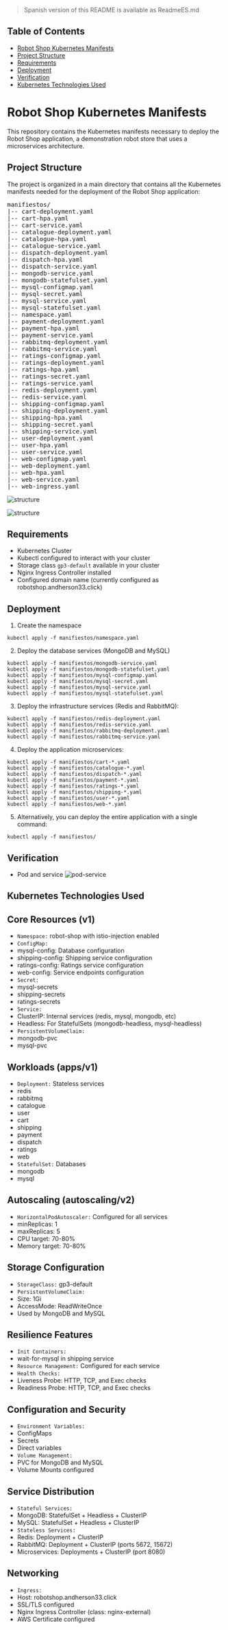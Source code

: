> Spanish version of this README is available as ReadmeES.md

## Table of Contents
* [Robot Shop Kubernetes Manifests](#item1)
* [Project Structure](#item2)
* [Requirements](#item3)
* [Deployment](#item4)
* [Verification](#item5)
* [Kubernetes Technologies Used](#item6)

<a name="item1"></a>
# Robot Shop Kubernetes Manifests

This repository contains the Kubernetes manifests necessary to deploy the Robot Shop application, a demonstration robot store that uses a microservices architecture.

<a name="item2"></a>
## Project Structure

The project is organized in a main directory that contains all the Kubernetes manifests needed for the deployment of the Robot Shop application:

<pre>
manifiestos/
|-- cart-deployment.yaml
|-- cart-hpa.yaml
|-- cart-service.yaml
|-- catalogue-deployment.yaml
|-- catalogue-hpa.yaml
|-- catalogue-service.yaml
|-- dispatch-deployment.yaml
|-- dispatch-hpa.yaml
|-- dispatch-service.yaml
|-- mongodb-service.yaml
|-- mongodb-statefulset.yaml
|-- mysql-configmap.yaml
|-- mysql-secret.yaml
|-- mysql-service.yaml
|-- mysql-statefulset.yaml
|-- namespace.yaml
|-- payment-deployment.yaml
|-- payment-hpa.yaml
|-- payment-service.yaml
|-- rabbitmq-deployment.yaml
|-- rabbitmq-service.yaml
|-- ratings-configmap.yaml
|-- ratings-deployment.yaml
|-- ratings-hpa.yaml
|-- ratings-secret.yaml
|-- ratings-service.yaml
|-- redis-deployment.yaml
|-- redis-service.yaml
|-- shipping-configmap.yaml
|-- shipping-deployment.yaml
|-- shipping-hpa.yaml
|-- shipping-secret.yaml
|-- shipping-service.yaml
|-- user-deployment.yaml
|-- user-hpa.yaml
|-- user-service.yaml
|-- web-configmap.yaml
|-- web-deployment.yaml
|-- web-hpa.yaml
|-- web-service.yaml
|-- web-ingress.yaml
</pre>

![structure](https://github.com/Andherson333333/robot-shop/blob/master/image/robot-shop-1.png)

![structure](https://github.com/Andherson333333/robot-shop/blob/master/Infrastructure-cloud-EKS/infra-aplicacion/K8s/imagenes/robot-shop-5.png)

<a name="item3"></a>
## Requirements

- Kubernetes Cluster
- Kubectl configured to interact with your cluster
- Storage class `gp3-default` available in your cluster
- Nginx Ingress Controller installed
- Configured domain name (currently configured as robotshop.andherson33.click)

<a name="item4"></a>
## Deployment

1. Create the namespace
```
kubectl apply -f manifiestos/namespace.yaml
```
2. Deploy the database services (MongoDB and MySQL)
```
kubectl apply -f manifiestos/mongodb-service.yaml
kubectl apply -f manifiestos/mongodb-statefulset.yaml
kubectl apply -f manifiestos/mysql-configmap.yaml
kubectl apply -f manifiestos/mysql-secret.yaml
kubectl apply -f manifiestos/mysql-service.yaml
kubectl apply -f manifiestos/mysql-statefulset.yaml
```
3. Deploy the infrastructure services (Redis and RabbitMQ):
```
kubectl apply -f manifiestos/redis-deployment.yaml
kubectl apply -f manifiestos/redis-service.yaml
kubectl apply -f manifiestos/rabbitmq-deployment.yaml
kubectl apply -f manifiestos/rabbitmq-service.yaml
```
4. Deploy the application microservices:
```
kubectl apply -f manifiestos/cart-*.yaml
kubectl apply -f manifiestos/catalogue-*.yaml
kubectl apply -f manifiestos/dispatch-*.yaml
kubectl apply -f manifiestos/payment-*.yaml
kubectl apply -f manifiestos/ratings-*.yaml
kubectl apply -f manifiestos/shipping-*.yaml
kubectl apply -f manifiestos/user-*.yaml
kubectl apply -f manifiestos/web-*.yaml
```
5. Alternatively, you can deploy the entire application with a single command:
```
kubectl apply -f manifiestos/
```

## Verification

- Pod and service
![pod-service](https://github.com/Andherson333333/robot-shop/blob/master/Infrastructure-cloud-EKS/infra-aplicacion/K8s/imagenes/robot-shop-eks-2.png)


<a name="item6"></a>
## Kubernetes Technologies Used

## Core Resources (v1)
- `Namespace:` robot-shop with istio-injection enabled
- `ConfigMap:` 
 - mysql-config: Database configuration
 - shipping-config: Shipping service configuration
 - ratings-config: Ratings service configuration
 - web-config: Service endpoints configuration
- `Secret:` 
 - mysql-secrets
 - shipping-secrets
 - ratings-secrets
- `Service:` 
 - ClusterIP: Internal services (redis, mysql, mongodb, etc)
 - Headless: For StatefulSets (mongodb-headless, mysql-headless)
- `PersistentVolumeClaim:` 
 - mongodb-pvc
 - mysql-pvc

<a name="workloads"></a>
## Workloads (apps/v1)
- `Deployment:` Stateless services
 - redis
 - rabbitmq
 - catalogue
 - user
 - cart
 - shipping
 - payment
 - dispatch
 - ratings
 - web
- `StatefulSet:` Databases
 - mongodb
 - mysql

<a name="autoscaling"></a>
## Autoscaling (autoscaling/v2)
- `HorizontalPodAutoscaler:` Configured for all services
 - minReplicas: 1
 - maxReplicas: 5
 - CPU target: 70-80%
 - Memory target: 70-80%

<a name="storage"></a>
## Storage Configuration
- `StorageClass:` gp3-default
- `PersistentVolumeClaim:` 
 - Size: 1Gi
 - AccessMode: ReadWriteOnce
 - Used by MongoDB and MySQL

<a name="resilience-features"></a>
## Resilience Features
- `Init Containers:` 
 - wait-for-mysql in shipping service
- `Resource Management:` Configured for each service
- `Health Checks:` 
 - Liveness Probe: HTTP, TCP, and Exec checks
 - Readiness Probe: HTTP, TCP, and Exec checks

<a name="configuration-security"></a>
## Configuration and Security
- `Environment Variables:` 
 - ConfigMaps
 - Secrets
 - Direct variables
- `Volume Management:` 
 - PVC for MongoDB and MySQL
 - Volume Mounts configured

<a name="service-distribution"></a>
## Service Distribution
- `Stateful Services:`
 - MongoDB: StatefulSet + Headless + ClusterIP
 - MySQL: StatefulSet + Headless + ClusterIP
- `Stateless Services:`
 - Redis: Deployment + ClusterIP
 - RabbitMQ: Deployment + ClusterIP (ports 5672, 15672)
 - Microservices: Deployments + ClusterIP (port 8080)

<a name="networking"></a>
## Networking
- `Ingress:` 
 - Host: robotshop.andherson33.click
 - SSL/TLS configured
 - Nginx Ingress Controller (class: nginx-external)
 - AWS Certificate configured
